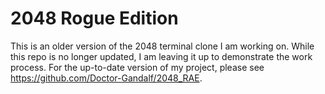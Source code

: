 # 2048 Rogue Edition

This is an older version of the 2048 terminal clone I am working on. While this repo is no longer updated, I am leaving it up to demonstrate the work process. For the up-to-date version of my project, please see https://github.com/Doctor-Gandalf/2048_RAE.

